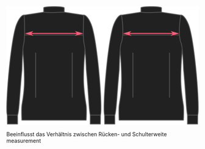 ![Rückenweitenverhältnis](./acrossbackfactor.svg)

Beeinflusst das Verhältnis zwischen Rücken- und Schulterweite measurement
